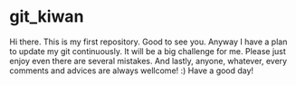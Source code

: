 # git_kiwan

Hi there.
This is my first repository. Good to see you.
Anyway I have a plan to update my git continuously. It will be a big challenge for me.
Please just enjoy even there are several mistakes.
And lastly, anyone, whatever, every comments and advices are always wellcome! :)
Have a good day!
